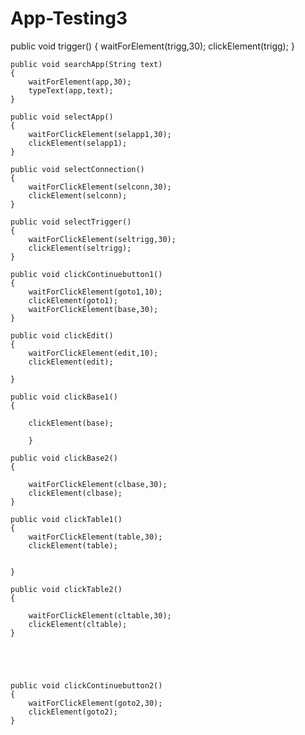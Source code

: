 # App-Testing3

public void trigger()
	{
		waitForElement(trigg,30);
		clickElement(trigg);
	}

	public void searchApp(String text)
	{
		waitForElement(app,30);
		typeText(app,text);
	}
	
	public void selectApp()
	{
		waitForClickElement(selapp1,30);
		clickElement(selapp1);
	}
	
	public void selectConnection()
	{
		waitForClickElement(selconn,30);
		clickElement(selconn);
	}
	
	public void selectTrigger()
	{
		waitForClickElement(seltrigg,30);
		clickElement(seltrigg);
	}
	
	public void clickContinuebutton1()
	{
		waitForClickElement(goto1,10);
		clickElement(goto1);
		waitForClickElement(base,30);
	}
	
	public void clickEdit()
	{
		waitForClickElement(edit,10);
		clickElement(edit);
		
	}
	
	public void clickBase1()
	{
		
		clickElement(base);
		
		}
	
	public void clickBase2()
	{
			
		waitForClickElement(clbase,30);
		clickElement(clbase);
	}
	
	public void clickTable1()
	{
		waitForClickElement(table,30);
		clickElement(table);
		
		
	}
	
	public void clickTable2()
	{
				
		waitForClickElement(cltable,30);
		clickElement(cltable);
	}
	
	
	
	
	
	public void clickContinuebutton2()
	{
		waitForClickElement(goto2,30);
		clickElement(goto2);
	}
	
